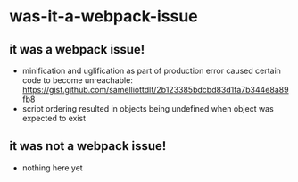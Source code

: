 # was-it-a-webpack-issue

## it was a webpack issue!

- minification and uglification as part of production error caused certain code to become unreachable: https://gist.github.com/samelliottdlt/2b123385bdcbd83d1fa7b344e8a89fb8
- script ordering resulted in objects being undefined when object was expected to exist

## it was not a webpack issue!

- nothing here yet

